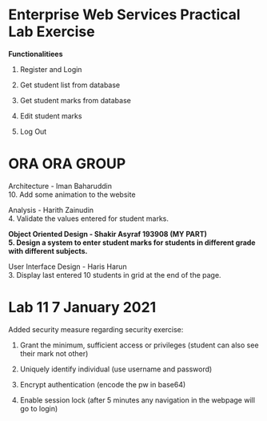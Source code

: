 # Enterprise Web Services Practical Lab Exercise

**Functionalitiees**

1. Register and Login

2. Get student list from database

3. Get student marks from database

4. Edit student marks

5. Log Out


# ORA ORA GROUP

Architecture - Iman Baharuddin<br/>  10. Add some animation to the website

Analysis - Harith Zainudin<br/>  4. Validate the values entered for student marks.

**Object Oriented Design - Shakir Asyraf 193908 (MY PART)<br/>  5. Design a system to enter student marks for students in different grade with different subjects.**

User Interface Design - Haris Harun<br/>  3. Display last entered 10 students in grid at the end of the page.

# Lab 11 7 January 2021

Added security measure regarding security exercise:

1. Grant the minimum, sufficient access or privileges (student can also see their mark not other)

2. Uniquely identify individual (use username and password)

3. Encrypt authentication (encode the pw in base64)

4. Enable session lock (after 5 minutes any navigation in the webpage will go to login)
